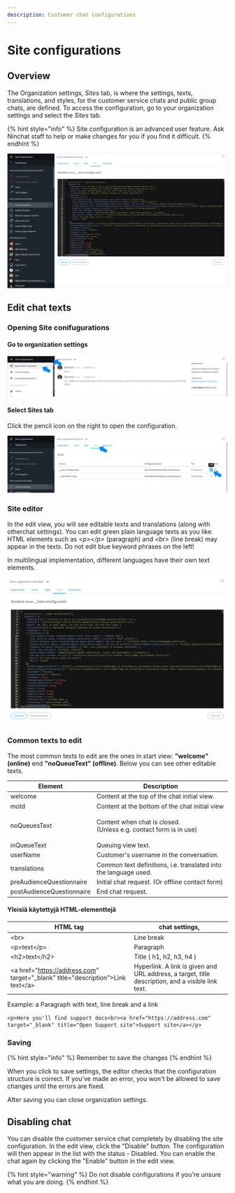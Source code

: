 ```yaml
---
description: Customer chat configurations
---
```


# Site configurations

## Overview <a href="#yleista" id="yleista"></a>

The Organization settings, _Sites_ tab, is where the settings, texts, translations, and styles, for the customer service chats and public group chats, are defined. To access the configuration, go to your organization settings and select the _Sites_ tab.

{% hint style="info" %}
Site configuration is an advanced user feature. Ask Ninchat staff to help or make changes for you if you find it difficult.
{% endhint %}

![Site configuration editor](../.gitbook/assets/siteconfig6.png)

## Edit chat texts

### Opening Site conifugurations

#### Go to organization settings

![Open organization settings](../.gitbook/assets/siteconfig1.png)

#### Select Sites tab

Click the pencil icon on the right to open the configuration.

![Select Site configuration to edit](../.gitbook/assets/siteconfig2.png)

### Site editor

In the edit view, you will see editable texts and translations (along with otherchat settings). You can edit green plain language texts as you like. HTML elements such as _\<p>\</p>_ (paragraph) and _\<br>_ (line break) may appear in the texts. Do not edit blue keyword phrases on the left!

In multilingual implementation, different languages have their own text elements.

![Site editor](../.gitbook/assets/siteconfig3.png)

### Common texts to edit

The most common texts to edit are the ones in start view: **"welcome" (online)** end **"noQueueText" (offline)**. Below you can see other editable texts.

| **Element**               | **Description**                                                              |
| ------------------------- | ---------------------------------------------------------------------------- |
| welcome                   | Content at the top of the chat initial view.                                 |
| motd                      | Content at the bottom of the chat initial view                               |
| noQueuesText              | <p>Content when chat is closed. <br>(Unless e.g. contact form is in use)</p> |
| inQueueText               | Queuing view text.                                                           |
| userName                  | Customer's username in the conversation.                                     |
| translations              | Common text definitions, i.e. translated into the language used.             |
| preAudienceQuestionnaire  | Initial chat request. (Or offline contact form)                              |
| postAudienceQuestionnaire | End chat request.                                                            |

#### Yleisiä käytettyjä HTML-elementtejä

| **HTML tag**                                                                        | chat settings,                                                                                    |
| ----------------------------------------------------------------------------------- | ------------------------------------------------------------------------------------------------- |
| \<br>                                                                               | Line break                                                                                        |
| \<p>text\</p>                                                                       | Paragraph                                                                                         |
| \<h2>text\</h2>                                                                     | Title ( h1, h2, h3, h4 )                                                                          |
|  \<a href="https://address.com" target="\_blank" title="description">Link text\</a> | Hyperlink. A link is given and URL address, a target, title description, and a visible link text. |

Example: a Paragraph with text, line break and a link

```markup
<p>Here you'll find support docs<br><a href="https://address.com" target="_blank" title="Open Support site">Support site</a></p>
```

### Saving

{% hint style="info" %}
Remember to save the changes
{% endhint %}

When you click to save settings, the editor checks that the configuration structure is correct. If you've made an error, you won't be allowed to save changes until the errors are fixed.

After saving you can close organization settings.

## Disabling chat <a href="#chatin-ottaminen-pois-kaeytosta" id="chatin-ottaminen-pois-kaeytosta"></a>

You can disable the customer service chat completely by disabling the site configuration. In the edit view, click the "Disable" button. The configuration will then appear in the list with the status - Disabled. You can enable the chat again by clicking the "Enable" button in the edit view.

{% hint style="warning" %}
Do not disable configurations if you're unsure what you are doing.
{% endhint %}
